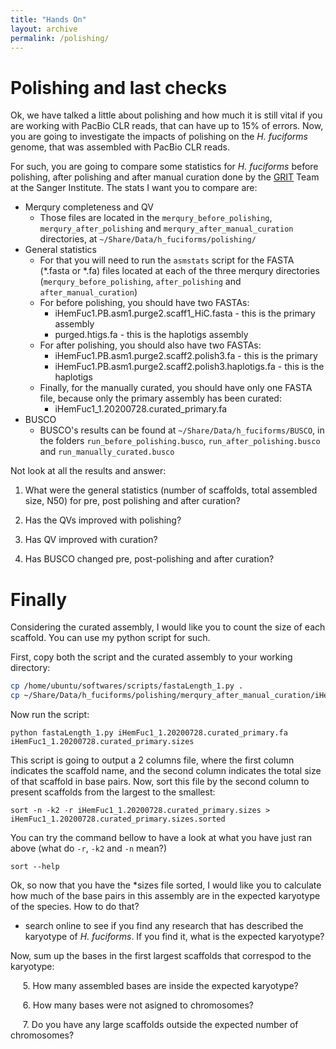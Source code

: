 ```yaml
---
title: "Hands On"
layout: archive
permalink: /polishing/
---  
```


# Polishing and last checks

Ok, we have talked a little about polishing and how much it is still vital if you are working with PacBio CLR reads, that can have up to 15% of errors. Now, you are going to investigate the impacts of polishing on the *H. fuciforms* genome, that was assembled with PacBio CLR reads.  


For such, you are going to compare some statistics for *H. fuciforms* before polishing, after polishing and after manual curation done by the [GRIT](https://www.sanger.ac.uk/group/genome-reference-informatics-team/) Team at the Sanger Institute. The stats I want you to compare are: 

* Merqury completeness and QV    
    * Those files are located in the `merqury_before_polishing`, `merqury_after_polishing` and `merqury_after_manual_curation` directories, at `~/Share/Data/h_fuciforms/polishing/`
* General statistics  
    * For that you will need to run the `asmstats` script for the FASTA (\*.fasta or \*.fa) files located at each of the three merqury directories (`merqury_before_polishing`, `after_polishing` and `after_manual_curation`)  
    * For before polishing, you should have two FASTAs:    
        * iHemFuc1.PB.asm1.purge2.scaff1_HiC.fasta - this is the primary assembly   
        * purged.htigs.fa - this is the haplotigs assembly    
    * For after polishing, you should also have two FASTAs:    
        * iHemFuc1.PB.asm1.purge2.scaff2.polish3.fa - this is the primary  
        * iHemFuc1.PB.asm1.purge2.scaff2.polish3.haplotigs.fa - this is the haplotigs  
    * Finally, for the manually curated, you should have only one FASTA file, because only the primary assembly has been curated:  
        * iHemFuc1_1.20200728.curated_primary.fa
* BUSCO  
    * BUSCO's results can be found at `~/Share/Data/h_fuciforms/BUSCO`, in the folders `run_before_polishing.busco`, `run_after_polishing.busco` and `run_manually_curated.busco` 


Not look at all the results and answer:

1. What were the general statistics (number of scaffolds, total assembled size, N50) for pre, post polishing and after curation?

2. Has the QVs improved with polishing?

3. Has QV improved with curation?

4. Has BUSCO changed pre, post-polishing and after curation?


# Finally

Considering the curated assembly, I would like you to count the size of each scaffold. You can use my python script for such.

First, copy both the script and the curated assembly to your working directory:  

```bash  
cp /home/ubuntu/softwares/scripts/fastaLength_1.py .  
cp ~/Share/Data/h_fuciforms/polishing/merqury_after_manual_curation/iHemFuc1_1.20200728.curated_primary.fa .
```

Now run the script:

```console  
python fastaLength_1.py iHemFuc1_1.20200728.curated_primary.fa iHemFuc1_1.20200728.curated_primary.sizes
```  

This script is going to output a 2 columns file, where the first column indicates the scaffold name, and the second column indicates the total size of that scaffold in base pairs. Now, sort this file by the second column to present scaffolds from the largest to the smallest:

```console  
sort -n -k2 -r iHemFuc1_1.20200728.curated_primary.sizes > iHemFuc1_1.20200728.curated_primary.sizes.sorted
```  

You can try the command bellow to have a look at what you have just ran above (what do `-r`, `-k2` and `-n` mean?)
```console  
sort --help
```


Ok, so now that you have the \*sizes file sorted, I would like you to calculate how much of the base pairs in this assembly are in the expected karyotype of the species. How to do that?

- search online to see if you find any research that has described the karyotype of *H. fuciforms*. If you find it, what is the expected karyotype?

Now, sum up the bases in the first largest scaffolds that correspod to the karyotype:   

     5\. How many assembled bases are inside the expected karyotype?      
    
     6\. How many bases were not asigned to chromosomes? 

     7\. Do you have any large scaffolds outside the expected number of chromosomes?
